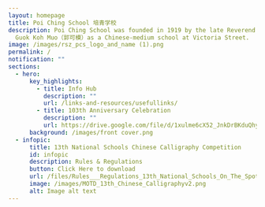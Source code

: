 ```yaml
---
layout: homepage
title: Poi Ching School 培青学校
description: Poi Ching School was founded in 1919 by the late Reverend Canon
  Guok Koh Muo（郭可模）as a Chinese-medium school at Victoria Street.
image: /images/rsz_pcs_logo_and_name (1).png
permalink: /
notification: ""
sections:
  - hero:
      key_highlights:
        - title: Info Hub
          description: ""
          url: /links-and-resources/usefullinks/
        - title: 103th Anniversary Celebration
          description: ""
          url: https://drive.google.com/file/d/1xulme6cX52_JnkDrBKduQhyQAeFGiDMH/view?usp=sharing
      background: /images/front cover.png
  - infopic:
      title: 13th National Schools Chinese Calligraphy Competition
      id: infopic
      description: Rules & Regulations
      button: Click Here to download
      url: /files/Rules___Regulations_13th_National_Schools_On_The_Spot_Chinese_Calligraphy_Competition.pdf
      image: /images/MOTD_13th_Chinese_Calligraphyv2.png
      alt: Image alt text
---
```

